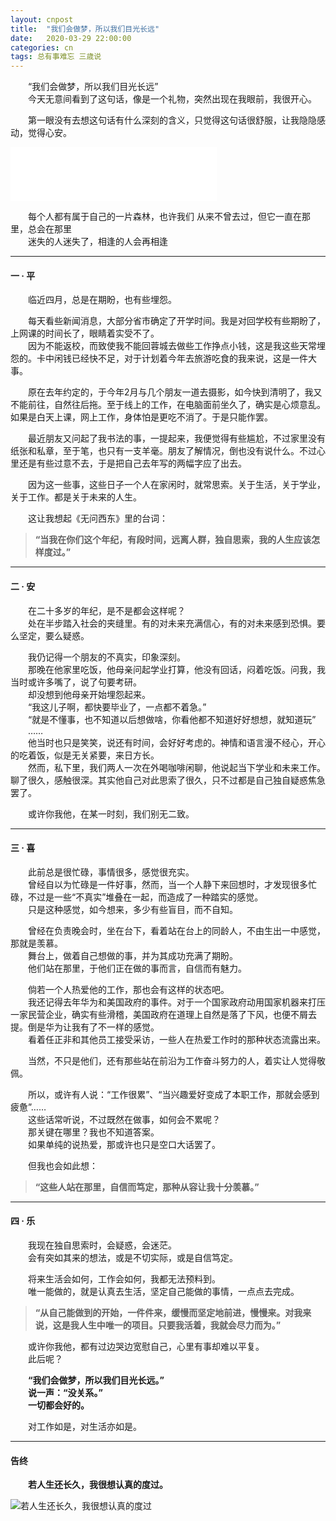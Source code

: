 ```yaml
---
layout: cnpost
title:  "我们会做梦，所以我们目光长远"
date:   2020-03-29 22:00:00
categories: cn
tags: 总有事难忘 三歳说
---
```



&emsp;&emsp;“我们会做梦，所以我们目光长远”<br>
&emsp;&emsp;今天无意间看到了这句话，像是一个礼物，突然出现在我眼前，我很开心。<br>

&emsp;&emsp;第一眼没有去想这句话有什么深刻的含义，只觉得这句话很舒服，让我隐隐感动，觉得心安。<br>

<iframe frameborder="no" border="0" marginwidth="0" marginheight="0" width=330 height=86 src="//music.163.com/outchain/player?type=2&id=4899152&auto=0&height=66"></iframe>

&emsp;&emsp;每个人都有属于自己的一片森林，也许我们 从来不曾去过，但它一直在那里，总会在那里<br>
&emsp;&emsp;迷失的人迷失了，相逢的人会再相逢<br>



----------

#### 一 · 平
&emsp;&emsp;临近四月，总是在期盼，也有些埋怨。<br>

&emsp;&emsp;每天看些新闻消息，大部分省市确定了开学时间。我是对回学校有些期盼了，上网课的时间长了，眼睛着实受不了。<br>
&emsp;&emsp;因为不能返校，而致使我不能回蓉城去做些工作挣点小钱，这是我这些天常埋怨的。卡中闲钱已经快不足，对于计划着今年去旅游吃食的我来说，这是一件大事。<br>

&emsp;&emsp;原在去年约定的，于今年2月与几个朋友一道去摄影，如今快到清明了，我又不能前往，自然往后拖。至于线上的工作，在电脑面前坐久了，确实是心烦意乱。如果是白天上课，网上工作，身体怕是更吃不消了。于是只能作罢。<br>

&emsp;&emsp;最近朋友又问起了我书法的事，一提起来，我便觉得有些尴尬，不过家里没有纸张和私章，至于笔，也只有一支羊毫。朋友了解情况，倒也没有说什么。不过心里还是有些过意不去，于是把自己去年写的两幅字应了出去。<br>

&emsp;&emsp;因为这一些事，这些日子一个人在家闲时，就常思索。关于生活，关于学业，关于工作。都是关于未来的人生。<br>

&emsp;&emsp;这让我想起《无问西东》里的台词：<br>
>**“当我在你们这个年纪，有段时间，远离人群，独自思索，我的人生应该怎样度过。”**


----------

#### 二 · 安
&emsp;&emsp;在二十多岁的年纪，是不是都会这样呢？<br>
&emsp;&emsp;处在半步踏入社会的夹缝里。有的对未来充满信心，有的对未来感到恐惧。要么坚定，要么疑惑。<br>

&emsp;&emsp;我仍记得一个朋友的不真实，印象深刻。<br>
&emsp;&emsp;那晚在他家里吃饭，他母亲问起学业打算，他没有回话，闷着吃饭。问我，我当时或许多嘴了，说了句要考研。<br>
&emsp;&emsp;却没想到他母亲开始埋怨起来。<br>
&emsp;&emsp;“我这儿子啊，都快要毕业了，一点都不着急。”<br>
&emsp;&emsp;“就是不懂事，也不知道以后想做啥，你看他都不知道好好想想，就知道玩”<br>
&emsp;&emsp;……<br>
&emsp;&emsp;他当时也只是笑笑，说还有时间，会好好考虑的。神情和语言漫不经心，开心的吃着饭，似是无关紧要，来日方长。<br>
&emsp;&emsp;然而，私下里，我们两人一次在外喝咖啡闲聊，他说起当下学业和未来工作。聊了很久，感触很深。其实他自己对此思索了很久，只不过都是自己独自疑惑焦急罢了。<br>

&emsp;&emsp;或许你我他，在某一时刻，我们别无二致。<br>


----------

#### 三 · 喜
&emsp;&emsp;此前总是很忙碌，事情很多，感觉很充实。<br>
&emsp;&emsp;曾经自以为忙碌是一件好事，然而，当一个人静下来回想时，才发现很多忙碌，不过是一些“不真实”堆叠在一起，而造成了一种踏实的感觉。<br>
&emsp;&emsp;只是这种感觉，如今想来，多少有些盲目，而不自知。<br>

&emsp;&emsp;曾经在负责晚会时，坐在台下，看着站在台上的同龄人，不由生出一中感觉，那就是羡慕。<br>
&emsp;&emsp;舞台上，做着自己想做的事，并为其成功充满了期盼。<br>
&emsp;&emsp;他们站在那里，于他们正在做的事而言，自信而有魅力。<br>

&emsp;&emsp;倘若一个人热爱他的工作，那也会有这样的状态吧。<br>
&emsp;&emsp;我还记得去年华为和美国政府的事件。对于一个国家政府动用国家机器来打压一家民营企业，确实有些滑稽，美国政府在道理上自然是落了下风，也便不屑去提。倒是华为让我有了不一样的感觉。<br>
&emsp;&emsp;看着任正非和其他员工接受采访，一些人在热爱工作时的那种状态流露出来。<br>

&emsp;&emsp;当然，不只是他们，还有那些站在前沿为工作奋斗努力的人，着实让人觉得敬佩。<br>

&emsp;&emsp;所以，或许有人说：“工作很累”、“当兴趣爱好变成了本职工作，那就会感到疲惫”……<br>
&emsp;&emsp;这些话常听说，不过既然在做事，如何会不累呢？<br>
&emsp;&emsp;那关键在哪里？我也不知道答案。<br>
&emsp;&emsp;如果单纯的说热爱，那或许也只是空口大话罢了。<br>

&emsp;&emsp;但我也会如此想：<br>
>**“这些人站在那里，自信而笃定，那种从容让我十分羡慕。”**<br>


----------

#### 四 · 乐
&emsp;&emsp;我现在独自思索时，会疑惑，会迷茫。<br>
&emsp;&emsp;会有突如其来的想法，或是不切实际，或是自信笃定。<br>

&emsp;&emsp;将来生活会如何，工作会如何，我都无法预料到。<br>
&emsp;&emsp;唯一能做的，就是认真去生活，坚定自己能做的事情，一点点去完成。<br>

>**“从自己能做到的开始，一件件来，缓慢而坚定地前进，慢慢来。对我来说，这是我人生中唯一的项目。只要我活着，我就会尽力而为。”**<br>

&emsp;&emsp;或许你我他，都有过边哭边宽慰自己，心里有事却难以平复。<br>
&emsp;&emsp;此后呢？<br>

&emsp;&emsp;**“我们会做梦，所以我们目光长远。”**<br>
&emsp;&emsp;**说一声：“没关系。”**<br>
&emsp;&emsp;**一切都会好的。**<br>

&emsp;&emsp;对工作如是，对生活亦如是。<br>

----------

#### 告终
&emsp;&emsp;**若人生还长久，我很想认真的度过。**<br>

![若人生还长久，我很想认真的度过](https://buyivi.xyz/blog/images/tu/2020/200329.png)